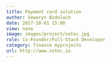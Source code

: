 ```yaml
---
title: Payment card solution
author: Seweryn Bidolach
date: 2017-10-01 15:00
view: none
image: images/project/sotec.jpg
role: Co-Founder/Full-Stack Developer
category: finance myprojects
url: http://www.sotec.io
---
```

